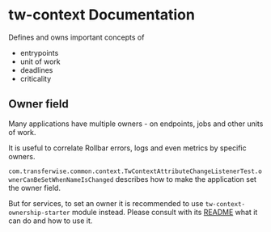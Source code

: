 # tw-context Documentation

Defines and owns important concepts of
- entrypoints
- unit of work
- deadlines
- criticality

## Owner field

Many applications have multiple owners - on endpoints, jobs and other units of work.

It is useful to correlate Rollbar errors, logs and even metrics by specific owners.

`com.transferwise.common.context.TwContextAttributeChangeListenerTest.ownerCanBeSetWhenNameIsChanged` describes how
to make the application set the owner field.

But for services, to set an owner it is recommended to use `tw-context-ownership-starter` module instead.
Please consult with its [README](https://github.com/transferwise/tw-context/blob/master/tw-context-ownership-starter/README.md) what it can do and how to use it.